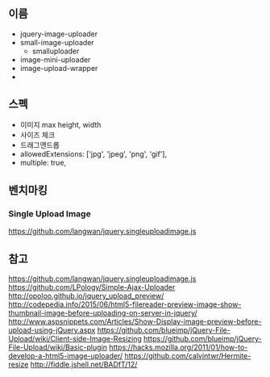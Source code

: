 # 
## 이름 
- jquery-image-uploader
- small-image-uploader
  - smalluploader
- image-mini-uploader
- image-upload-wrapper
- 

## 스펙
- 이미지 max height, width
- 사이즈 체크
- 드래그앤드롭
- allowedExtensions: ['jpg', 'jpeg', 'png', 'gif'],
- multiple: true,

## 벤치마킹
### Single Upload Image
https://github.com/langwan/jquery.singleuploadimage.js


## 참고
https://github.com/langwan/jquery.singleuploadimage.js
https://github.com/LPology/Simple-Ajax-Uploader
http://opoloo.github.io/jquery_upload_preview/
http://codepedia.info/2015/06/html5-filereader-preview-image-show-thumbnail-image-before-uploading-on-server-in-jquery/
http://www.aspsnippets.com/Articles/Show-Display-image-preview-before-upload-using-jQuery.aspx
https://github.com/blueimp/jQuery-File-Upload/wiki/Client-side-Image-Resizing
https://github.com/blueimp/jQuery-File-Upload/wiki/Basic-plugin
https://hacks.mozilla.org/2011/01/how-to-develop-a-html5-image-uploader/
https://github.com/calvintwr/Hermite-resize
http://fiddle.jshell.net/BADfT/12/
